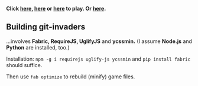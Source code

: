 **Click [here][1], [here][1] or [here][1] to play. Or [here][1].**

[1]: http://animuchan.net/git-invaders/

## Building git-invaders
...involves **Fabric, RequireJS, UglifyJS** and **ycssmin.**
(I assume **Node.js** and **Python** are installed, too.)

Installation:
`npm -g i requirejs uglify-js ycssmin`
and
`pip install fabric`
should suffice.

Then use `fab optimize` to rebuild (minify) game files.
